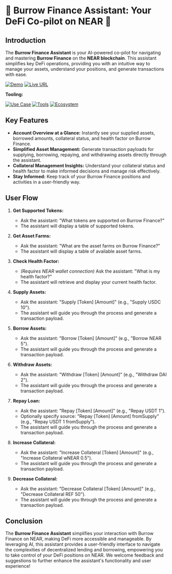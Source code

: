 # 🚀 Burrow Finance Assistant: Your DeFi Co-pilot on NEAR 🚀

## Introduction

The **Burrow Finance Assistant** is your AI-powered co-pilot for navigating and mastering **Burrow Finance** on the **NEAR blockchain**. This assistant simplifies key DeFi operations, providing you with an intuitive way to manage your assets, understand your positions, and generate transactions with ease.

[![Demo](https://img.shields.io/badge/Demo-Visit%20Demo-brightgreen)](https://youtube.com)
[![Live URL](https://img.shields.io/badge/Live_URL-Bitte_Registry-red)](https://)

**Tooling:**

[![Use Case](https://img.shields.io/badge/Use%20Case-Simplify%20Burrow%20Finance%20Operations-orange)](#)
[![Tools](https://img.shields.io/badge/Tools-Bitte.AI%2C%20Burrow%20Finance%20API-blue)](#)
[![Ecosystem](https://img.shields.io/badge/Ecosystem-NEAR-blue)](#)

## Key Features

-   **Account Overview at a Glance:** Instantly see your supplied assets, borrowed amounts, collateral status, and health factor on Burrow Finance.
-   **Simplified Asset Management:** Generate transaction payloads for supplying, borrowing, repaying, and withdrawing assets directly through the assistant.
-   **Collateral Management Insights:** Understand your collateral status and health factor to make informed decisions and manage risk effectively.
-   **Stay Informed:** Keep track of your Burrow Finance positions and activities in a user-friendly way.

## User Flow

1.  **Get Supported Tokens:**

    -   Ask the assistant: "What tokens are supported on Burrow Finance?"
    -   The assistant will display a table of supported tokens.

2.  **Get Asset Farms:**

    -   Ask the assistant: "What are the asset farms on Burrow Finance?"
    -   The assistant will display a table of available asset farms.

3.  **Check Health Factor:**

    -   _(Requires NEAR wallet connection)_ Ask the assistant: "What is my health factor?"
    -   The assistant will retrieve and display your current health factor.

4.  **Supply Assets:**

    -   Ask the assistant: "Supply [Token] [Amount]" (e.g., "Supply USDC 10").
    -   The assistant will guide you through the process and generate a transaction payload.

5.  **Borrow Assets:**

    -   Ask the assistant: "Borrow [Token] [Amount]" (e.g., "Borrow NEAR 5").
    -   The assistant will guide you through the process and generate a transaction payload.

6.  **Withdraw Assets:**

    -   Ask the assistant: "Withdraw [Token] [Amount]" (e.g., "Withdraw DAI 2").
    -   The assistant will guide you through the process and generate a transaction payload.

7.  **Repay Loan:**

    -   Ask the assistant: "Repay [Token] [Amount]" (e.g., "Repay USDT 1").
    -   Optionally specify source: "Repay [Token] [Amount] fromSupply" (e.g., "Repay USDT 1 fromSupply").
    -   The assistant will guide you through the process and generate a transaction payload.

8.  **Increase Collateral:**

    -   Ask the assistant: "Increase Collateral [Token] [Amount]" (e.g., "Increase Collateral wNEAR 0.5").
    -   The assistant will guide you through the process and generate a transaction payload.

9.  **Decrease Collateral:**
    -   Ask the assistant: "Decrease Collateral [Token] [Amount]" (e.g., "Decrease Collateral REF 50").
    -   The assistant will guide you through the process and generate a transaction payload.

## Conclusion

The **Burrow Finance Assistant** simplifies your interaction with Burrow Finance on NEAR, making DeFi more accessible and manageable. By leveraging AI, this assistant provides a user-friendly interface to navigate the complexities of decentralized lending and borrowing, empowering you to take control of your DeFi positions on NEAR. We welcome feedback and suggestions to further enhance the assistant's functionality and user experience!

